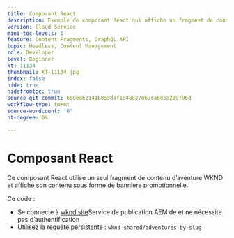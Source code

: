 ```yaml
---
title: Composant React
description: Exemple de composant React qui affiche un fragment de contenu et des ressources d’image référencées.
version: Cloud Service
mini-toc-levels: 1
feature: Content Fragments, GraphQL API
topic: Headless, Content Management
role: Developer
level: Beginner
kt: 11134
thumbnail: KT-11134.jpg
index: false
hide: true
hidefromtoc: true
source-git-commit: 680ed62141b853daf104a827067ca6d5a209796d
workflow-type: tm+mt
source-wordcount: '0'
ht-degree: 0%

---
```



# Composant React

Ce composant React utilise un seul fragment de contenu d’aventure WKND et affiche son contenu sous forme de bannière promotionnelle.

Ce code :

+ Se connecte à [wknd.site](https://wknd.site)Service de publication AEM de et ne nécessite pas d’authentification
+ Utilisez la requête persistante : `wknd-shared/adventures-by-slug`
